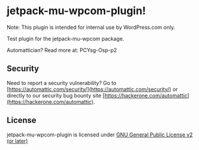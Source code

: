 # jetpack-mu-wpcom-plugin!

Note: This plugin is intended for internal use by WordPress.com only.

Test plugin for the jetpack-mu-wpcom package.

Automattician? Read more at: PCYsg-Osp-p2

## Security

Need to report a security vulnerability? Go to [https://automattic.com/security/](https://automattic.com/security/) or directly to our security bug bounty site [https://hackerone.com/automattic](https://hackerone.com/automattic).

## License

jetpack-mu-wpcom-plugin is licensed under [GNU General Public License v2 (or later)](./LICENSE.txt)

